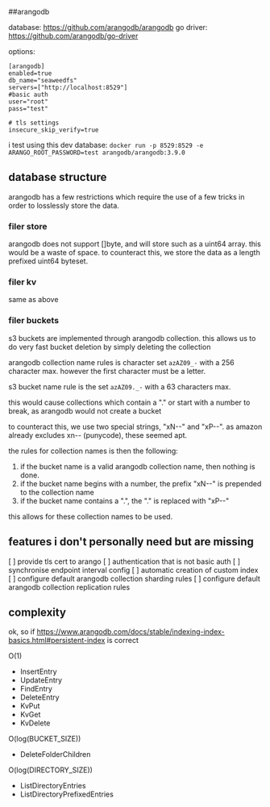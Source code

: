 ##arangodb

database: https://github.com/arangodb/arangodb
go driver: https://github.com/arangodb/go-driver

options:

```
[arangodb]
enabled=true
db_name="seaweedfs"
servers=["http://localhost:8529"]
#basic auth
user="root"
pass="test"

# tls settings
insecure_skip_verify=true
```

i test using this dev database:
`docker run -p 8529:8529 -e ARANGO_ROOT_PASSWORD=test arangodb/arangodb:3.9.0`



## database structure


arangodb has a few restrictions which require the use of a few tricks in order to losslessly store the data.

### filer store

arangodb does not support []byte, and will store such as a uint64 array. this would be a waste of space. to counteract this, we store the data as a length prefixed uint64 byteset.

### filer kv

same as above

### filer buckets

s3 buckets are implemented through arangodb collection. this allows us to do very fast bucket deletion by simply deleting the collection


arangodb collection name rules is character set `azAZ09_-` with a 256 character max. however the first character must be a letter.


s3 bucket name rule is the set `azAZ09._-` with a 63 characters max.


this would cause collections which contain a "." or start with a number to break, as arangodb would not create a bucket


to counteract this, we use two special strings, "xN--" and "xP--". as amazon already excludes xn-- (punycode), these seemed apt.


the rules for collection names is then the following:

1. if the bucket name is a valid arangodb collection name, then nothing is done.
2. if the bucket name begins with a number, the prefix "xN--" is prepended to the collection name
3. if the bucket name contains a ".", the "." is replaced with "xP--"

this allows for these collection names to be used.


## features i don't personally need but are missing
 [ ] provide tls cert to arango
 [ ] authentication that is not basic auth
 [ ] synchronise endpoint interval config
 [ ] automatic creation of custom index
 [ ] configure default arangodb collection sharding rules
 [ ] configure default arangodb collection replication rules


## complexity

ok, so if https://www.arangodb.com/docs/stable/indexing-index-basics.html#persistent-index is correct

O(1)
- InsertEntry
- UpdateEntry
- FindEntry
- DeleteEntry
- KvPut
- KvGet
- KvDelete

O(log(BUCKET_SIZE))
- DeleteFolderChildren

O(log(DIRECTORY_SIZE))
- ListDirectoryEntries
- ListDirectoryPrefixedEntries

